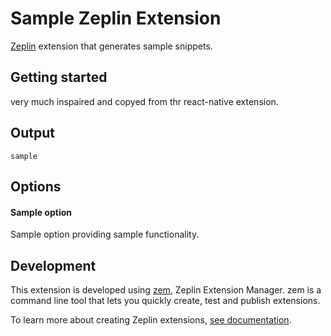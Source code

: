 # Sample Zeplin Extension

[Zeplin](https://zeplin.io) extension that generates sample snippets.

## Getting started

very much inspaired and copyed from thr react-native extension. 

## Output

```
sample
```

## Options

#### Sample option

Sample option providing sample functionality.

## Development

This extension is developed using [zem](https://github.com/zeplin/zem), Zeplin Extension Manager. zem is a command line tool that lets you quickly create, test and publish extensions.

To learn more about creating Zeplin extensions, [see documentation](https://github.com/zeplin/zeplin-extension-documentation).
